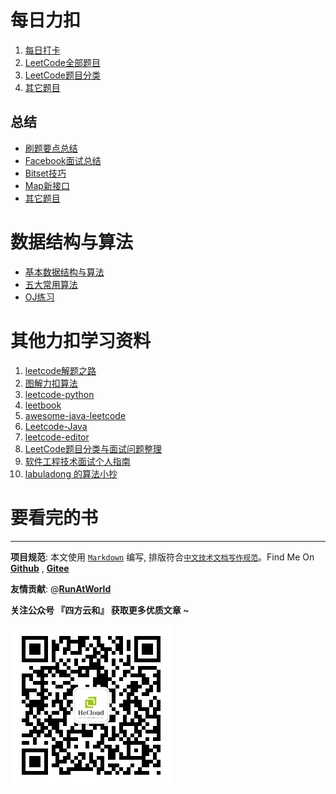 # 每日力扣 

1. [每日打卡](每日打卡.md)
2. [LeetCode全部题目](LeetCode全部题目.md)
3. [LeetCode题目分类](LeetCode题目分类.md)
4. [其它题目](extras.md)

## 总结

- [刷题要点总结](others/Attention.md)
- [Facebook面试总结](others/Facebook.md)
- [Bitset技巧](others/BitSet.md)
- [Map新接口](others/Map.md)
- [其它题目](extras.md)


# 数据结构与算法

* [基本数据结构与算法](algorithms/README.md)
* [五大常用算法](algorithms/五大常用算法.md)
* [OJ练习](algorithms/oj.md)


# 其他力扣学习资料

1. [leetcode解题之路](https://gitee.com/golong/leetcode)
2. [图解力扣算法](https://github.com/MisterBooo/LeetCodeAnimation)
3. [leetcode-python](https://github.com/shichao-an/leetcode-python)
4. [leetbook](https://github.com/hk029/leetbook)
5. [awesome-java-leetcode](https://github.com/Blankj/awesome-java-leetcode)
6. [Leetcode-Java](https://github.com/dingjikerbo/Leetcode-Java)
7. [leetcode-editor](https://github.com/shuzijun/leetcode-editor)
8. [LeetCode题目分类与面试问题整理](https://github.com/yuanguangxin/LeetCode)
9. [软件工程技术面试个人指南](https://github.com/kdn251/interviews)
10. [labuladong 的算法小抄](https://labuladong.gitee.io/algo/)

# 要看完的书


----------------------------------------

**项目规范**: 本文使用 [`Markdown`](https://www.markdownguide.org/basic-syntax) 编写, 排版符合[`中文技术文档写作规范`](https://github.com/hbulpf/document-style-guide)。Find Me On [**Github**](https://github.com/hbulpf/LeetcodeEveryday) , [**Gitee**](https://gitee.com/sifangcloud/LeetcodeEveryday)

**友情贡献**: @[**RunAtWorld**](http://www.github.com/RunAtWorld)  &nbsp;  

**关注公众号 『四方云和』 获取更多优质文章 ~**

![sfyh_qrcode](sfyh_qrcode.jpg)
